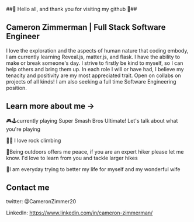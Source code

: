 ##🌳 Hello all, and thank you for visiting my github 🌳##

## Cameron Zimmerman | Full Stack Software Engineer

I love the exploration and the aspects of human nature that coding embody, I am currently learning Reveal.js, matter.js, and flask. I have the ability to make or break someone's day. I strive to firstly be kind to myself, so I can help others and bring them up. In each role I will or have had, I believe my tenacity and positivity are my most appreciated trait. Open on collabs on projects of all kinds! I am also seeking a full time Software Engineering position.

## Learn more about me ->

🎮🕹currently playing Super Smash Bros Ultimate! Let's talk about what you're playing

🧗‍♂️ I love rock climbing

🌄Being outdoors offers me peace, if you are an expert hiker please let me know. I'd love to learn from you and tackle larger hikes

💑I am everyday trying to better my life for myself and my wonderful wife

## Contact me

twitter: @CameronZimmer20

LinkedIn: https://www.linkedin.com/in/cameron-zimmerman/
